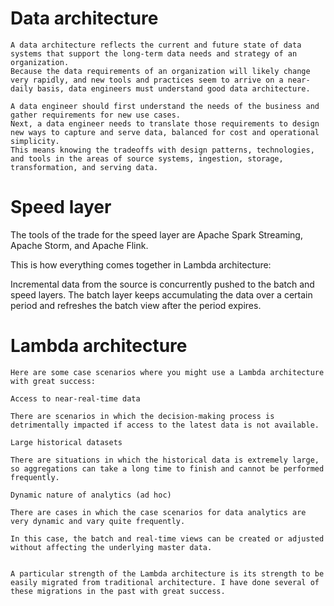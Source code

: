 #   Data architecture
    A data architecture reflects the current and future state of data systems that support the long-term data needs and strategy of an organization.
    Because the data requirements of an organization will likely change very rapidly, and new tools and practices seem to arrive on a near-daily basis, data engineers must understand good data architecture. 

    A data engineer should first understand the needs of the business and gather requirements for new use cases.
    Next, a data engineer needs to translate those requirements to design new ways to capture and serve data, balanced for cost and operational simplicity.
    This means knowing the tradeoffs with design patterns, technologies, and tools in the areas of source systems, ingestion, storage, transformation, and serving data.

# Speed layer
The tools of the trade for the speed layer are Apache Spark Streaming, Apache Storm, and Apache Flink.

This is how everything comes together in Lambda architecture:

Incremental data from the source is concurrently pushed to the batch and speed layers.
The batch layer keeps accumulating the data over a certain period and refreshes the batch view after the period expires.


#   Lambda architecture
    Here are some case scenarios where you might use a Lambda architecture with great success:

    Access to near-real-time data
    
    There are scenarios in which the decision-making process is detrimentally impacted if access to the latest data is not available.

    Large historical datasets
    
    There are situations in which the historical data is extremely large, so aggregations can take a long time to finish and cannot be performed frequently.

    Dynamic nature of analytics (ad hoc)
    
    There are cases in which the case scenarios for data analytics are very dynamic and vary quite frequently.
    
    In this case, the batch and real-time views can be created or adjusted without affecting the underlying master data.


    A particular strength of the Lambda architecture is its strength to be easily migrated from traditional architecture. I have done several of these migrations in the past with great success.
    